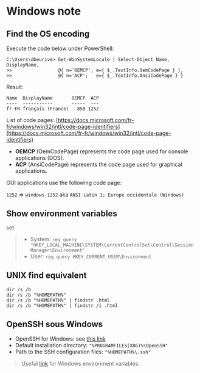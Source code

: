 # Windows note

## Find the OS encoding

Execute the code below under PowerShell:

```
C:\Users\dbeurive> Get-WinSystemLocale | Select-Object Name, DisplayName, 
>>                 @{ n='OEMCP'; e={ $_.TextInfo.OemCodePage } }, 
>>                 @{ n='ACP';   e={ $_.TextInfo.AnsiCodePage } } 
```
 
Result:

```
Name  DisplayName       OEMCP  ACP 
----  -----------       -----  --- 
fr-FR français (France)   850 1252 
```
 
List of code pages: [https://docs.microsoft.com/fr-fr/windows/win32/intl/code-page-identifiers](https://docs.microsoft.com/fr-fr/windows/win32/intl/code-page-identifiers)

* **OEMCP** (OemCodePage) represents the code page used for console applications (DOS).
* **ACP** (AnsiCodePage) represents the code page used for graphical applications.

GUI applications use the following code page:

`1252` => `windows-1252` aka `ANSI Latin 1; Europe occidentale (Windows)`

## Show environment variables

```
set
```

> * System: `reg query "HKEY_LOCAL_MACHINE\SYSTEM\CurrentControlSet\Control\Session Manager\Environment"`
> * User: `reg query HKEY_CURRENT_USER\Environment`

## UNIX find equivalent

```
dir /s /b
dir /s /b "%HOMEPATH%"
dir /s /b "%HOMEPATH%" | findstr .html
dir /s /b "%HOMEPATH%" | findstr /i .html
```

## OpenSSH sous Windows

* OpenSSH for Windows: see [this link](http://sshwindows.sourceforge.net/)
* Default installation directory: `"%PROGRAMFILES(X86)%\OpenSSH"`
* Path to the SSH configuration files: `"%HOMEPATH%\.ssh"`

> Useful [link](https://www.thewindowsclub.com/system-user-environment-variables-windows) for Windows environment variables.

